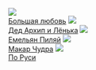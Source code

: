 ![](/books/prose_rus_classic/Максим%20Горький/Большая%20любовь.jpg)  
[Большая любовь](/books/prose_rus_classic/Максим%20Горький/Большая%20любовь)
![](/books/prose_rus_classic/Максим%20Горький/Дед%20Архип%20и%20Лёнька.jpg)  
[Дед Архип и Лёнька](/books/prose_rus_classic/Максим%20Горький/Дед%20Архип%20и%20Лёнька)
![](/books/prose_rus_classic/Максим%20Горький/Емельян%20Пиляй.jpg)  
[Емельян Пиляй](/books/prose_rus_classic/Максим%20Горький/Емельян%20Пиляй)
![](/books/prose_rus_classic/Максим%20Горький/Макар%20Чудра.jpg)  
[Макар Чудра](/books/prose_rus_classic/Максим%20Горький/Макар%20Чудра)
![](/books/prose_rus_classic/Максим%20Горький/По%20Руси.jpg)  
[По Руси](/books/prose_rus_classic/Максим%20Горький/По%20Руси)